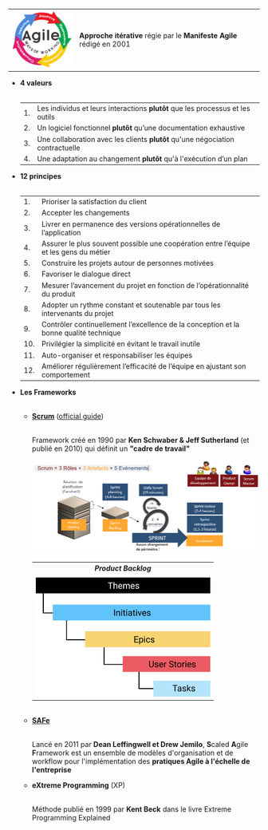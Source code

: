 <table>
	<tr>
		<td><img src="../images/agile.png" width="150"/></td>
		<td><b>Approche itérative</b> régie par le <b>Manifeste Agile</b> rédigé en 2001</td>
	</tr>
</table>	
<ul>
	<li><b>4 valeurs</b></li>
	<br>
	<table>
		  <tr>
			  <td>1.</td>
			  <td>Les individus et leurs interactions <b>plutôt</b> que les processus et les outils</td>
		  </tr>
		  <tr>
			  <td>2.</td>
			  <td>Un logiciel fonctionnel <b>plutôt</b> qu’une documentation exhaustive</td>
		  </tr>
		  <tr>
			  <td>3.</td>
			  <td>Une collaboration avec les clients <b>plutôt</b> qu'une négociation contractuelle</td>
		  </tr>
		  <tr>
			  <td>4.</td>
			  <td>Une adaptation au changement <b>plutôt</b> qu'à l'exécution d’un plan</td>
		  </tr>
	</table>
	<li><b>12 principes</b></li>
	<br>
	<table>	
		  <tr>
			  <td>1.</td>
			  <td>Prioriser la satisfaction du client</td>
		  </tr>
		  <tr>
			  <td>2.</td>
			  <td>Accepter les changements</td>
		  </tr>
		  <tr>
			  <td>3.</td>
			  <td>Livrer en permanence des versions opérationnelles de l’application</td>
		  </tr>
		  <tr>
			  <td>4.</td>
			  <td>Assurer le plus souvent possible une coopération entre l’équipe et les gens du métier</td>
		  </tr>
		  <tr>
			  <td>5.</td>
			  <td>Construire les projets autour de personnes motivées</td>
		  </tr>
		  <tr>
			  <td>6.</td>
			  <td>Favoriser le dialogue direct</td>
		  </tr>	
		  <tr>
			  <td>7.</td>
			  <td>Mesurer l’avancement du projet en fonction de l’opérationnalité du produit</td>
		  </tr>	
		  <tr>
			  <td>8.</td>
			  <td>Adopter un rythme constant et soutenable par tous les intervenants du projet</td>
		  </tr>	
		  <tr>
			  <td>9.</td>
			  <td>Contrôler continuellement l’excellence de la conception et la bonne qualité technique</td>
		  </tr>	
		  <tr>
			  <td>10.</td>
			  <td>Privilégier la simplicité en évitant le travail inutile</td>
		  </tr>	
		  <tr>
			  <td>11.</td>
			  <td>Auto-organiser et responsabiliser les équipes</td>
		  </tr>	
		  <tr>
			  <td>12.</td>
			  <td>Améliorer régulièrement l’efficacité de l’équipe en ajustant son comportement</td>
		  </tr>				
	</table>
	<li><b>Les Frameworks</b></li>
	<br>
	<ul>
		<li><b><a href="https://scrumguides.org/index.html">Scrum</a></b> (<a href="../docs/2020-scrum-guide.pdf">official guide</a>)</li>
			<br>
			<p>Framework créé en 1990 par <b>Ken Schwaber & Jeff Sutherland</b> (et publié en 2010) qui définit un <b>"cadre de travail"</b></p>
			<img src="../images/scrum.png"/>
			<table>
				<tr>
					<th><i>Product Backlog</i></th>
				</tr>
				<tr>
					<td><img src="../images/product-backlog.png" width="350"</td>
				</tr>
			</table>
		<br>
		<li><b><a href="https://www.scaledagileframework.com/">SAFe</a></b></li>
		<br>
		<p>Lancé en 2011 par <b>Dean Leffingwell et Drew Jemilo</b>, <b>S</b>caled <b>A</b>gile <b>F</b>ramework</i> est un ensemble de modèles d'organisation et de workflow pour l'implémentation des <b>pratiques Agile à l'échelle de l'entreprise</b></p>
		<li><b>eXtreme Programming</b> (XP)</li>
		<br>
		<p>Méthode publié en 1999 par <b>Kent Beck</b> dans le livre Extreme Programming Explained</p>
	</ul>
</ul>
